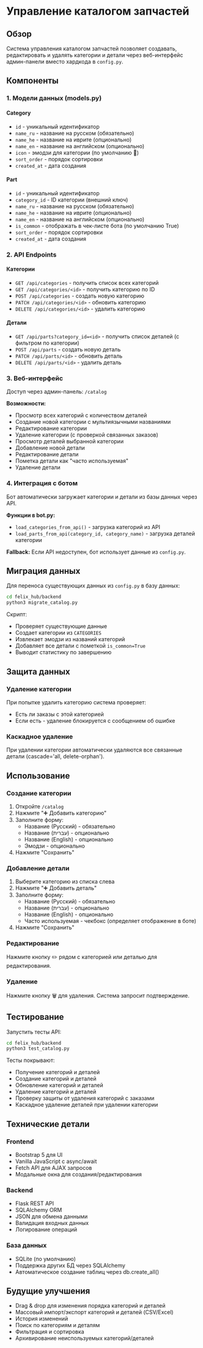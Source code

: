 # Управление каталогом запчастей

## Обзор

Система управления каталогом запчастей позволяет создавать, редактировать и удалять категории и детали через веб-интерфейс админ-панели вместо хардкода в `config.py`.

## Компоненты

### 1. Модели данных (models.py)

#### Category
- `id` - уникальный идентификатор
- `name_ru` - название на русском (обязательно)
- `name_he` - название на иврите (опционально)
- `name_en` - название на английском (опционально)
- `icon` - эмодзи для категории (по умолчанию 🔧)
- `sort_order` - порядок сортировки
- `created_at` - дата создания

#### Part
- `id` - уникальный идентификатор
- `category_id` - ID категории (внешний ключ)
- `name_ru` - название на русском (обязательно)
- `name_he` - название на иврите (опционально)
- `name_en` - название на английском (опционально)
- `is_common` - отображать в чек-листе бота (по умолчанию True)
- `sort_order` - порядок сортировки
- `created_at` - дата создания

### 2. API Endpoints

#### Категории

- `GET /api/categories` - получить список всех категорий
- `GET /api/categories/<id>` - получить категорию по ID
- `POST /api/categories` - создать новую категорию
- `PATCH /api/categories/<id>` - обновить категорию
- `DELETE /api/categories/<id>` - удалить категорию

#### Детали

- `GET /api/parts?category_id=<id>` - получить список деталей (с фильтром по категории)
- `POST /api/parts` - создать новую деталь
- `PATCH /api/parts/<id>` - обновить деталь
- `DELETE /api/parts/<id>` - удалить деталь

### 3. Веб-интерфейс

Доступ через админ-панель: `/catalog`

**Возможности:**
- Просмотр всех категорий с количеством деталей
- Создание новой категории с мультиязычными названиями
- Редактирование категории
- Удаление категории (с проверкой связанных заказов)
- Просмотр деталей выбранной категории
- Добавление новой детали
- Редактирование детали
- Пометка детали как "часто используемая"
- Удаление детали

### 4. Интеграция с ботом

Бот автоматически загружает категории и детали из базы данных через API.

**Функции в bot.py:**
- `load_categories_from_api()` - загрузка категорий из API
- `load_parts_from_api(category_id, category_name)` - загрузка деталей категории

**Fallback:** Если API недоступен, бот использует данные из `config.py`.

## Миграция данных

Для переноса существующих данных из `config.py` в базу данных:

```bash
cd felix_hub/backend
python3 migrate_catalog.py
```

Скрипт:
- Проверяет существующие данные
- Создает категории из `CATEGORIES`
- Извлекает эмодзи из названий категорий
- Добавляет все детали с пометкой `is_common=True`
- Выводит статистику по завершению

## Защита данных

### Удаление категории

При попытке удалить категорию система проверяет:
- Есть ли заказы с этой категорией
- Если есть - удаление блокируется с сообщением об ошибке

### Каскадное удаление

При удалении категории автоматически удаляются все связанные детали (cascade='all, delete-orphan').

## Использование

### Создание категории

1. Откройте `/catalog`
2. Нажмите "➕ Добавить категорию"
3. Заполните форму:
   - Название (Русский) - обязательно
   - Название (עברית) - опционально
   - Название (English) - опционально
   - Эмодзи - опционально
4. Нажмите "Сохранить"

### Добавление детали

1. Выберите категорию из списка слева
2. Нажмите "➕ Добавить деталь"
3. Заполните форму:
   - Название (Русский) - обязательно
   - Название (עברית) - опционально
   - Название (English) - опционально
   - Часто используемая - чекбокс (определяет отображение в боте)
4. Нажмите "Сохранить"

### Редактирование

Нажмите кнопку ✏️ рядом с категорией или деталью для редактирования.

### Удаление

Нажмите кнопку 🗑️ для удаления. Система запросит подтверждение.

## Тестирование

Запустить тесты API:

```bash
cd felix_hub/backend
python3 test_catalog.py
```

Тесты покрывают:
- Получение категорий и деталей
- Создание категорий и деталей
- Обновление категорий и деталей
- Удаление категорий и деталей
- Проверку защиты от удаления категорий с заказами
- Каскадное удаление деталей при удалении категории

## Технические детали

### Frontend
- Bootstrap 5 для UI
- Vanilla JavaScript с async/await
- Fetch API для AJAX запросов
- Модальные окна для создания/редактирования

### Backend
- Flask REST API
- SQLAlchemy ORM
- JSON для обмена данными
- Валидация входных данных
- Логирование операций

### База данных
- SQLite (по умолчанию)
- Поддержка других БД через SQLAlchemy
- Автоматическое создание таблиц через db.create_all()

## Будущие улучшения

- Drag & drop для изменения порядка категорий и деталей
- Массовый импорт/экспорт категорий и деталей (CSV/Excel)
- История изменений
- Поиск по категориям и деталям
- Фильтрация и сортировка
- Архивирование неиспользуемых категорий/деталей
